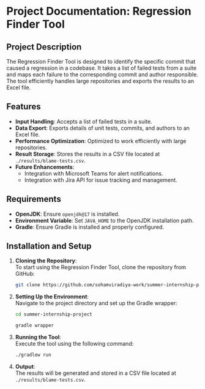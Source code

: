 # Project Documentation: Regression Finder Tool


## Project Description
The Regression Finder Tool is designed to identify the specific commit that caused a regression in a codebase. It takes a list of failed tests from a suite and maps each failure to the corresponding commit and author responsible. The tool efficiently handles large repositories and exports the results to an Excel file.

## Features
- **Input Handling**: Accepts a list of failed tests in a suite.
- **Data Export**: Exports details of unit tests, commits, and authors to an Excel file.
- **Performance Optimization**: Optimized to work efficiently with large repositories.
- **Result Storage**: Stores the results in a CSV file located at `./results/blame-tests.csv`.
- **Future Enhancements**:
  - Integration with Microsoft Teams for alert notifications.
  - Integration with Jira API for issue tracking and management.

## Requirements
- **OpenJDK**: Ensure `openjdk@17` is installed.
- **Environment Variable**: Set `JAVA_HOME` to the OpenJDK installation path.
- **Gradle**: Ensure Gradle is installed and properly configured.

## Installation and Setup
1. **Cloning the Repository**:  
   To start using the Regression Finder Tool, clone the repository from GitHub:
   ```sh
   git clone https://github.com/sohamviradiya-work/summer-internship-project
   ```

2. **Setting Up the Environment**:  
   Navigate to the project directory and set up the Gradle wrapper:
   ```sh
   cd summer-internship-project
   ```
   ```sh
   gradle wrapper
   ```

3. **Running the Tool**:  
   Execute the tool using the following command:
   ```sh
   ./gradlew run
   ```

4. **Output**:  
   The results will be generated and stored in a CSV file located at `./results/blame-tests.csv`.